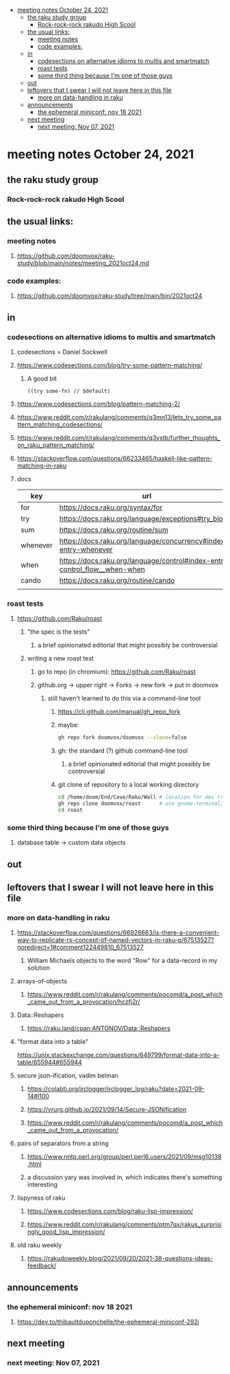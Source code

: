 - [meeting notes October 24, 2021](#orga04cc5e)
  - [the raku study group](#orge6e5817)
    - [Rock-rock-rock rakudo High Scool](#org88b95d9)
  - [the usual links:](#org2a5754f)
    - [meeting notes](#orgeed99f1)
    - [code examples:](#orge0352d3)
  - [in](#orge8caaae)
    - [codesections on alternative idioms to multis and smartmatch](#org6d86f04)
    - [roast tests](#org5373e34)
    - [some third thing because I'm one of those guys](#orgb6df837)
  - [out](#orgad8bb56)
  - [leftovers that I swear I will not leave here in this file](#org9544139)
    - [more on data-handling in raku](#orgb0beccc)
  - [announcements](#orgf2da243)
    - [the ephemeral miniconf: nov 18 2021](#orga1caf4a)
  - [next meeting](#org3f19202)
    - [next meeting: Nov 07, 2021](#orga219ebd)


<a id="orga04cc5e"></a>

# meeting notes October 24, 2021


<a id="orge6e5817"></a>

## the raku study group


<a id="org88b95d9"></a>

### Rock-rock-rock rakudo High Scool


<a id="org2a5754f"></a>

## the usual links:


<a id="orgeed99f1"></a>

### meeting notes

1.  <https://github.com/doomvox/raku-study/blob/main/notes/meeting_2021oct24.md>


<a id="orge0352d3"></a>

### code examples:

1.  <https://github.com/doomvox/raku-study/tree/main/bin/2021oct24>


<a id="orge8caaae"></a>

## in


<a id="org6d86f04"></a>

### codesections on alternative idioms to multis and smartmatch

1.  codesections = Daniel Sockwell

2.  <https://www.codesections.com/blog/try-some-pattern-matching/>

    1.  A good bit
    
        ```perl6
        ((try some-fn) // $default)
        ```

3.  <https://www.codesections.com/blog/pattern-matching-2/>

4.  <https://www.reddit.com/r/rakulang/comments/q3mn13/lets_try_some_pattern_matching_codesections/>

5.  <https://www.reddit.com/r/rakulang/comments/q3vstb/further_thoughts_on_raku_pattern_matching/>

6.  <https://stackoverflow.com/questions/66233465/haskell-like-pattern-matching-in-raku>

7.  docs

    | key      | url                                                                          |  |
    |-------- |---------------------------------------------------------------------------- |--- |
    | for      | <https://docs.raku.org/syntax/for>                                           |  |
    | try      | <https://docs.raku.org/language/exceptions#try_blocks>                       |  |
    | sum      | <https://docs.raku.org/routine/sum>                                          |  |
    | whenever | <https://docs.raku.org/language/concurrency#index-entry-whenever>            |  |
    | when     | <https://docs.raku.org/language/control#index-entry-control_flow__when-when> |  |
    | cando    | <https://docs.raku.org/routine/cando>                                        |  |
    |          |                                                                              |  |


<a id="org5373e34"></a>

### roast tests

1.  <https://github.com/Raku/roast>

    1.  "the spec is the tests"
    
        1.  a brief opinionated editorial that might possibly be controversial
    
    2.  writing a new roast test
    
        1.  go to repo (in chromium): <https://github.com/Raku/roast>
        
        2.  github.org -> upper right -> Forks -> new fork -> put in doomvox
        
            1.  still haven't learned to do this via a command-line tool
            
                1.  <https://cli.github.com/manual/gh_repo_fork>
                
                2.  maybe:
                
                    ```sh
                    gh repo fork doomvox/doomvox --clone=false
                    ```
                
                3.  gh: the standard (?) github command-line tool
                
                    1.  a brief opinionated editorial that might possibly be controversial
                
                4.  git clone of repository to a local working directory
                
                    ```sh
                    cd /home/doom/End/Cave/Raku/Wall # location for dev trees
                    gh repo clone doomvox/roast      # use gnome-terminal, not emacs shell 
                    cd roast
                    ```


<a id="orgb6df837"></a>

### some third thing because I'm one of those guys

1.  database table -> custom data objects


<a id="orgad8bb56"></a>

## out


<a id="org9544139"></a>

## leftovers that I swear I will not leave here in this file


<a id="orgb0beccc"></a>

### more on data-handling in raku

1.  <https://stackoverflow.com/questions/66926663/is-there-a-convenient-way-to-replicate-rs-concept-of-named-vectors-in-raku-p/67513527?noredirect=1#comment122449810_67513527>

    1.  William Michaels objects to the word "Row" for a data-record in my solution

2.  arrays-of-objects

    1.  <https://www.reddit.com/r/rakulang/comments/pocomd/a_post_which_came_out_from_a_provocation/hczfj2r/>

3.  Data::Reshapers

    1.  <https://raku.land/cpan:ANTONOV/Data::Reshapers>

4.  "format data into a table"

    <https://unix.stackexchange.com/questions/649799/format-data-into-a-table/655944#655944>

5.  secure json-ification, vadim belman

    1.  <https://colabti.org/irclogger/irclogger_log/raku?date=2021-09-14#l100>
    
    2.  <https://vrurg.github.io/2021/09/14/Secure-JSONification>
    
    3.  <https://www.reddit.com/r/rakulang/comments/pocomd/a_post_which_came_out_from_a_provocation/>

6.  pairs of separators from a string

    1.  <https://www.nntp.perl.org/group/perl.perl6.users/2021/09/msg10138.html>
    
    2.  a discussion yary was involved in, which indicates there's something interesting

7.  lispyness of raku

    1.  <https://www.codesections.com/blog/raku-lisp-impression/>
    
    2.  <https://www.reddit.com/r/rakulang/comments/ptm7qx/rakus_surprisingly_good_lisp_impression/>

8.  old raku weekly

    1.  <https://rakudoweekly.blog/2021/09/20/2021-38-questions-ideas-feedback/>


<a id="orgf2da243"></a>

## announcements


<a id="orga1caf4a"></a>

### the ephemeral miniconf: nov 18 2021

1.  <https://dev.to/thibaultduponchelle/the-ephemeral-miniconf-292j>


<a id="org3f19202"></a>

## next meeting


<a id="orga219ebd"></a>

### next meeting: Nov 07, 2021
